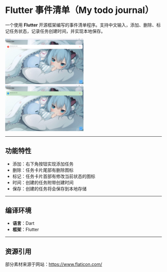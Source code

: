 # Flutter 事件清单（My todo journal）

一个使用 **Flutter** 开源框架编写的事件清单程序。支持中文输入，添加、删除、标记任务状态，记录任务创建时间，并实现本地保存。

<img src="Testpng.png" alt="预览图" style="width:50%;"/>
<img src="Testpng2.png" alt="预览图" style="width:50%"/>

---

## 功能特性

- 添加：右下角按钮实现添加任务
- 删除：任务卡片尾部有删除图标
- 标记：任务卡片首部有修改当前状态的图标
- 时间：创建的任务附带创建时间
- 保存：创建的任务将会保存到本地存储

---

## 编译环境

- **语言**：Dart
- **框架**：Flutter

---

## 资源引用

部分素材来源于网站：https://www.flaticon.com/